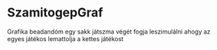 # SzamitogepGraf

Grafika beadandóm egy sakk játszma végét fogja leszimulálni ahogy az egyes játékos lemattolja a kettes játékost
